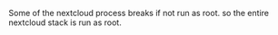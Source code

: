 Some of the nextcloud process breaks if not run as root. so the entire nextcloud stack is run as root.
